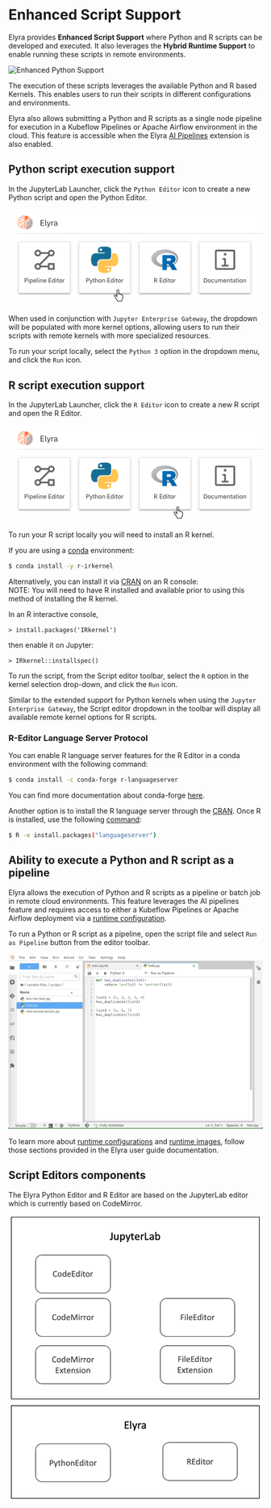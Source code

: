 <!--
{% comment %}
Copyright 2018-2021 Elyra Authors

Licensed under the Apache License, Version 2.0 (the "License");
you may not use this file except in compliance with the License.
You may obtain a copy of the License at

http://www.apache.org/licenses/LICENSE-2.0

Unless required by applicable law or agreed to in writing, software
distributed under the License is distributed on an "AS IS" BASIS,
WITHOUT WARRANTIES OR CONDITIONS OF ANY KIND, either express or implied.
See the License for the specific language governing permissions and
limitations under the License.
{% endcomment %}
-->
# Enhanced Script Support

Elyra provides **Enhanced Script Support** where Python and R scripts can be developed and
executed. It also leverages the **Hybrid Runtime Support** to enable running
these scripts in remote environments.

![Enhanced Python Support](../images/python-editor.gif)

The execution of these scripts leverages the available Python and R based Kernels. This enables users to run their scripts in different configurations and environments.

Elyra also allows submitting a Python and R scripts as a single node pipeline for execution in a Kubeflow Pipelines or Apache Airflow environment in the cloud. This feature is accessible when the Elyra [AI Pipelines](../user_guide/pipelines.md) extension is also enabled.

## Python script execution support

In the JupyterLab Launcher, click the `Python Editor` icon to create a new Python script and open the Python Editor.

![Open Python Editor](../images/launcher-python-editor.png)

When used in conjunction with `Jupyter Enterprise Gateway`, the dropdown will be populated with more kernel options,
allowing users to run their scripts with remote kernels with more specialized resources.

To run your script locally, select the `Python 3` option in the dropdown menu, and click the `Run` icon.

## R script execution support

In the JupyterLab Launcher, click the `R Editor` icon to create a new R script and open the R Editor.

![Open R Editor](../images/launcher-r-editor.png)

To run your R script locally you will need to install an R kernel.

If you are using a [conda](https://docs.conda.io/en/latest/miniconda.html) environment:
```bash
$ conda install -y r-irkernel
```

Alternatively, you can install it via [CRAN](https://cran.r-project.org/) on an R console:  
NOTE: You will need to have R installed and available prior to using this method of installing the R kernel.

In an R interactive console,
```
> install.packages('IRkernel')
```
then enable it on Jupyter:
```
> IRkernel::installspec()
```

To run the script, from the Script editor toolbar, select the `R` option in the kernel selection drop-down, and click the `Run` icon.

Similar to the extended support for Python kernels when using the `Jupyter Enterprise Gateway`, the Script editor dropdown in the toolbar will display all available remote kernel options for R scripts.

### R-Editor Language Server Protocol
You can enable R language server features for the R Editor in a conda environment with the following command:
```bash
$ conda install -c conda-forge r-languageserver
```

You can find more documentation about conda-forge [here](https://github.com/conda-forge/r-languageserver-feedstock).

Another option is to install the R language server through the [CRAN](https://cran.r-project.org/). Once R is installed, use the following [command](https://github.com/REditorSupport/languageserver):
```bash
$ R -e install.packages("languageserver")
```

## Ability to execute a Python and R script as a pipeline

Elyra allows the execution of Python and R scripts as a pipeline or batch job in remote cloud environments. This feature leverages the AI pipelines feature and requires access to either a Kubeflow Pipelines or Apache Airflow deployment via a [runtime configuration](../user_guide/runtime-conf).

To run a Python or R script as a pipeline, open the script file and select `Run as Pipeline` button from the editor toolbar.

![Run Python Script as pipeline](../images/submit-script.gif)

To learn more about [runtime configurations](../user_guide/runtime-conf) and [runtime images](../user_guide/runtime-image-conf), follow those sections provided in the Elyra user guide documentation.

## Script Editors components

The Elyra Python Editor and R Editor are based on the JupyterLab editor which is currently based on CodeMirror.

![Python Editor and R Editor Components](../images/script-editor-components.png)